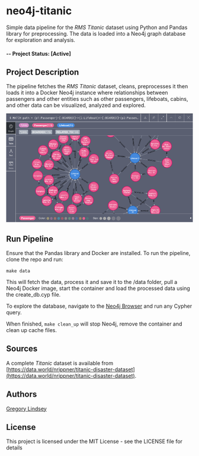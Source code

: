 # neo4j-titanic
Simple data pipeline for the *RMS Titanic* dataset using Python and Pandas library for preprocessing. The data is loaded into a Neo4j graph database for exploration and analysis.

#### -- Project Status: [Active]

## Project Description
The pipeline fetches the *RMS Titanic* dataset, cleans, preprocesses it then loads it into a Docker Neo4j instance where relationships between passengers and other entities such as other passengers, lifeboats, cabins, and other data can be visualized, analyzed and explored.

![Neo4j Browser](/img/neo4jbrowser.png)

## Run Pipeline
Ensure that the Pandas library and Docker are installed. To run the pipeline, clone the repo and run:
```
make data
```
This will fetch the data, process it and save it to the /data folder, pull a Neo4j Docker image, start the container and load the processed data using the create_db.cyp file.

To explore the database, navigate to the [Neo4j Browser](http://localhost:7474/browser/) and run any Cypher query. 

When finished, ```make clean_up``` will stop Neo4j, remove the container and clean up cache files.

## Sources
A complete *Titanic* dataset is available from [https://data.world/nrippner/titanic-disaster-dataset](https://data.world/nrippner/titanic-disaster-dataset). 

## Authors
[Gregory Lindsey](https://github.com/gclindsey) 

## License
This project is licensed under the MIT License - see the LICENSE file for details